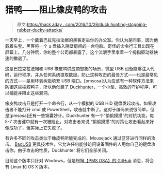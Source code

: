 # 猎鸭——阻止橡皮鸭的攻击

> 原文:[https://hack aday . com/2016/10/28/duck hunting-stopping-rubber-ducky-attacks/](https://hackaday.com/2016/10/28/duckhunting-stopping-rubber-ducky-attacks/)

一天早上，一个戴着巴拉克拉法帽的黑客走进你的办公室。你认为是同事，因为他戴着头套。黑客将一个 u 盘插入隔壁房间的一台电脑。奇怪的命令行工具出现在屏幕上。几分钟后，你的整个公司都暴露了。这个流氓手里拿着一个拇指驱动器快速的撤退了。

这是巴拉克拉法帽和 USB 橡皮鸭供应商想象的场景，微型 USB 设备能够注入代码，运行程序，并从任何系统提取数据。防止这种攻击的最佳方式——也是最常见的方式——是用环氧树脂填充 USB 端口。[pmsosa]认为应该有一种软件方法来防御这些橡胶鸭子，所以[他创建了 Duckhunter，](https://github.com/pmsosa/duckhunt)一个小型、高效的守护程序，可以捕捉并阻止这些漏洞。

橡皮鸭攻击只是打开一个命令行，从一个模拟的 USB HID 键盘发起攻击。如果攻击者不能打开 cmd 或 PowerShell，攻击就中断了。这对于编码来说很简单，但是[pmsosa]还有一些锦囊妙计。Duckhunter 有一个“偷偷摸摸”的对抗功能，每 5-7 次击键中就有一次被阻止。对攻击者来说,“偷偷摸摸”的对策让攻击看起来好像成功了，但实际上它失败了。

有许多不同的攻击类似于橡皮鸭所能完成的。Mousejack 通过蓝牙进行同样的攻击。 [BadUSB](http://hackaday.com/2014/10/05/badusb-means-were-all-screwed/) 更具技术性，它允许任何能够访问设备固件的人用你自己的键盘攻击你。由于攻击的性质，Duckhunter 将它们全部关闭。

目前这个版本只针对 Windows，但是根据[【PMS OSA】的 GitHub](https://github.com/pmsosa/duckhunt) 消息，将会有 Linux 和 OS X 版本。
